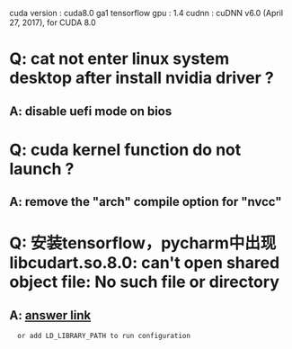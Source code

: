cuda version : cuda8.0 ga1
tensorflow gpu : 1.4
cudnn : cuDNN v6.0 (April 27, 2017), for CUDA 8.0
# Q: cat not enter linux system desktop after install nvidia driver ?
## A: disable uefi mode on bios
# Q: cuda kernel function do not launch ?
## A: remove the "arch" compile option for "nvcc"
# Q: 安装tensorflow，pycharm中出现libcudart.so.8.0: can't open shared object file: No such file or directory
## A: [answer link](https://blog.csdn.net/luoru/article/details/69773201)
      or add LD_LIBRARY_PATH to run configuration